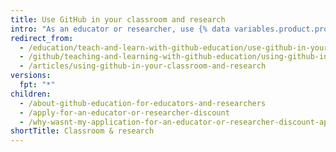 ```yaml
---
title: Use GitHub in your classroom and research
intro: "As an educator or researcher, use {% data variables.product.prodname_dotcom %} to collaborate on your work in a classroom, student or research group, and more."
redirect_from:
  - /education/teach-and-learn-with-github-education/use-github-in-your-classroom-and-research
  - /github/teaching-and-learning-with-github-education/using-github-in-your-classroom-and-research
  - /articles/using-github-in-your-classroom-and-research
versions:
  fpt: "*"
children:
  - /about-github-education-for-educators-and-researchers
  - /apply-for-an-educator-or-researcher-discount
  - /why-wasnt-my-application-for-an-educator-or-researcher-discount-approved
shortTitle: Classroom & research
---
```


